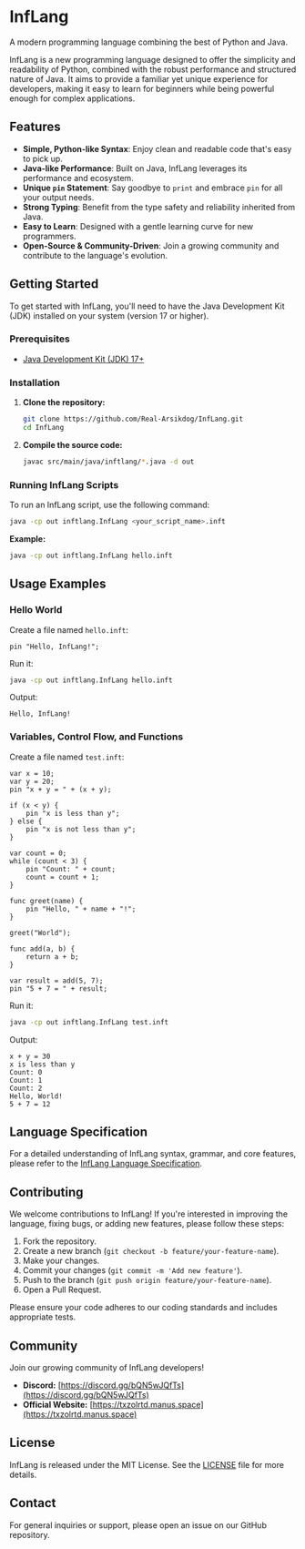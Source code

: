 # InfLang

A modern programming language combining the best of Python and Java.

InfLang is a new programming language designed to offer the simplicity and readability of Python, combined with the robust performance and structured nature of Java. It aims to provide a familiar yet unique experience for developers, making it easy to learn for beginners while being powerful enough for complex applications.



## Features

- **Simple, Python-like Syntax**: Enjoy clean and readable code that's easy to pick up.
- **Java-like Performance**: Built on Java, InfLang leverages its performance and ecosystem.
- **Unique `pin` Statement**: Say goodbye to `print` and embrace `pin` for all your output needs.
- **Strong Typing**: Benefit from the type safety and reliability inherited from Java.
- **Easy to Learn**: Designed with a gentle learning curve for new programmers.
- **Open-Source & Community-Driven**: Join a growing community and contribute to the language's evolution.



## Getting Started

To get started with InfLang, you'll need to have the Java Development Kit (JDK) installed on your system (version 17 or higher).

### Prerequisites
- [Java Development Kit (JDK) 17+](https://www.oracle.com/java/technologies/downloads/)

### Installation
1. **Clone the repository:**
   ```bash
   git clone https://github.com/Real-Arsikdog/InfLang.git
   cd InfLang
   ```

2. **Compile the source code:**
   ```bash
   javac src/main/java/inftlang/*.java -d out
   ```

### Running InfLang Scripts
To run an InfLang script, use the following command:

```bash
java -cp out inftlang.InfLang <your_script_name>.inft
```

**Example:**
```bash
java -cp out inftlang.InfLang hello.inft
```



## Usage Examples

### Hello World

Create a file named `hello.inft`:

```inftlang
pin "Hello, InfLang!";
```

Run it:

```bash
java -cp out inftlang.InfLang hello.inft
```

Output:

```
Hello, InfLang!
```

### Variables, Control Flow, and Functions

Create a file named `test.inft`:

```inftlang
var x = 10;
var y = 20;
pin "x + y = " + (x + y);

if (x < y) {
    pin "x is less than y";
} else {
    pin "x is not less than y";
}

var count = 0;
while (count < 3) {
    pin "Count: " + count;
    count = count + 1;
}

func greet(name) {
    pin "Hello, " + name + "!";
}

greet("World");

func add(a, b) {
    return a + b;
}

var result = add(5, 7);
pin "5 + 7 = " + result;
```

Run it:

```bash
java -cp out inftlang.InfLang test.inft
```

Output:

```
x + y = 30
x is less than y
Count: 0
Count: 1
Count: 2
Hello, World!
5 + 7 = 12
```



## Language Specification

For a detailed understanding of InfLang syntax, grammar, and core features, please refer to the [InfLang Language Specification](inftlang_spec.md).

## Contributing

We welcome contributions to InfLang! If you're interested in improving the language, fixing bugs, or adding new features, please follow these steps:

1. Fork the repository.
2. Create a new branch (`git checkout -b feature/your-feature-name`).
3. Make your changes.
4. Commit your changes (`git commit -m 'Add new feature'`).
5. Push to the branch (`git push origin feature/your-feature-name`).
6. Open a Pull Request.

Please ensure your code adheres to our coding standards and includes appropriate tests.

## Community

Join our growing community of InfLang developers!

- **Discord:** [https://discord.gg/bQN5wJQfTs](https://discord.gg/bQN5wJQfTs)
- **Official Website:** [https://txzolrtd.manus.space](https://txzolrtd.manus.space)

## License

InfLang is released under the MIT License. See the [LICENSE](LICENSE) file for more details.

## Contact

For general inquiries or support, please open an issue on our GitHub repository.
